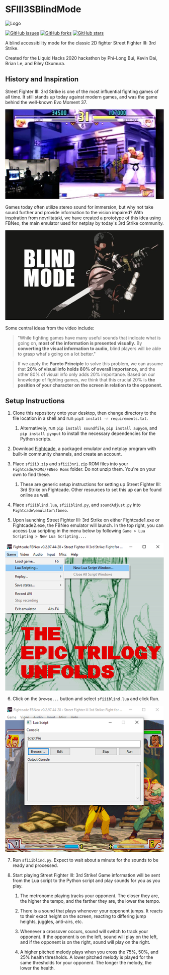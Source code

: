 # SFIII3SBlindMode

![Logo](https://challengepost-s3-challengepost.netdna-ssl.com/photos/production/software_photos/001/277/435/datas/gallery.jpg)

[![GitHub issues](https://img.shields.io/github/issues/briandle00/SFIII3SBlindMode)](https://github.com/briandle00/SFIII3SBlindMode/issues)
[![GitHub forks](https://img.shields.io/github/forks/briandle00/SFIII3SBlindMode)](https://github.com/briandle00/SFIII3SBlindMode/network)
[![GitHub stars](https://img.shields.io/github/stars/briandle00/SFIII3SBlindMode)](https://github.com/briandle00/SFIII3SBlindMode/stargazers)

A blind accessibility mode for the classic 2D fighter Street Fighter III: 3rd Strike.

Created for the Liquid Hacks 2020 hackathon by Phi-Long Bui, Kevin Dai, Brian Le, and Riley Okumura.

## History and Inspiration
Street Fighter III: 3rd Strike is one of the most influential fighting games of all time. It still stands up today against modern games, and was the game behind the well-known Evo Moment 37.

[![Evo Moment 37](https://github.com/briandle00/SFIII3SBlindMode/blob/main/media/37.jpg?raw=true)](https://www.youtube.com/watch?v=JzS96auqau0)

Games today often utilize stereo sound for immersion, but why not take sound further and provide information to the vision impaired? With inspiration from 
novriltataki, we have created a prototype of this idea using FBNeo, the main emulator used for netplay by today's 3rd Strike community.

[![Novriltataki Blind Mode Prototype](https://github.com/briandle00/SFIII3SBlindMode/blob/main/media/novriltataki.jpg?raw=true)](https://www.youtube.com/watch?v=Oxq3RKKolwY)

Some central ideas from the video include:

> "While fighting games have many useful sounds that indicate what is going on, **most of the information is presented visually.** By **converting the visual information to audio,** blind players will be able to grasp what's going on a lot better."

> If we apply the **Pareto Principle** to solve this problem, we can assume that **20% of visual info holds 80% of overall importance,** and the other 80% of visual info only adds 20% importance. Based on our knowledge of fighting games, we think that this crucial 20% is **the position of your character on the screen in relation to the opponent.**

## Setup Instructions

1. Clone this repository onto your desktop, then change directory to the file location in a shell and run ``pip3 install -r requirements.txt``.

    1. Alternatively, run ``pip install soundfile``, ``pip install aupyom``, and ``pip install pynput`` to install the necessary dependencies for the Python scripts.

2. Download [Fightcade](https://www.fightcade.com/), a packaged emulator and netplay program with built-in community channels, and create an account.

3. Place ``sfiii3.zip`` and ``sfiii3nr1.zip`` ROM files into your ``Fightcade/ROMs/FBNeo Roms`` folder. Do not unzip them. You're on your own to find these.
    
    1. These are generic setup instructions for setting up Street Fighter III: 3rd Strike on Fightcade. Other resources to set this up can be found online as well.
    
4. Place ``sfiiiblind.lua``, ``sfiiiblind.py``, and ``soundAdjust.py`` into ``Fightcade\emulator\fbneo``.

5. Upon launching Street Fighter III: 3rd Strike on either Fightcade1.exe or Fightcade2.exe, the FBNeo emulator will launch. In the top right, you can access Lua scripting in the menu below by following ``Game > Lua Scripting > New Lua Scripting...``.

![Lua Part 1](https://github.com/briandle00/SFIII3SBlindMode/blob/main/media/lua1.png?raw=true)

6. Click on the ``Browse...`` button and select ``sfiiiblind.lua`` and click Run.

![Lua Part 2](https://github.com/briandle00/SFIII3SBlindMode/blob/main/media/lua2.PNG?raw=true)

7. Run ``sfiiiblind.py``. Expect to wait about a minute for the sounds to be ready and processed.

8. Start playing Street Fighter III: 3rd Strike! Game information will be sent from the Lua script to the Python script and play sounds for you as you play.

    1. The metronome playing tracks your opponent. The closer they are, the higher the tempo, and the farther they are, the lower the tempo.
    
    2. There is a sound that plays whenever your opponent jumps. It reacts to their exact height on the screen, reacting to differing jump heights, juggles, anti-airs, etc.
    
    3. Whenever a crossover occurs, sound will switch to track your opponent. If the opponent is on the left, sound will play on the left, and if the opponent is on the right, sound will play on the right.
    
    4. A higher pitched melody plays when you cross the 75%, 50%, and 25% health thresholds. A lower pitched melody is played for the same thresholds for your opponent. The longer the melody, the lower the health.
